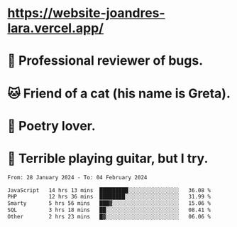 # https://website-joandres-lara.vercel.app/
# 🐛 Professional reviewer of bugs.
# 🐱 Friend of a cat (his name is Greta).
# 📜 Poetry lover.
# 🎸 Terrible playing guitar, but I try.

<!--START_SECTION:waka-->

```txt
From: 28 January 2024 - To: 04 February 2024

JavaScript   14 hrs 13 mins  █████████░░░░░░░░░░░░░░░░   36.08 %
PHP          12 hrs 36 mins  ████████░░░░░░░░░░░░░░░░░   31.99 %
Smarty       5 hrs 56 mins   ███▓░░░░░░░░░░░░░░░░░░░░░   15.06 %
SQL          3 hrs 18 mins   ██░░░░░░░░░░░░░░░░░░░░░░░   08.41 %
Other        2 hrs 23 mins   █▓░░░░░░░░░░░░░░░░░░░░░░░   06.06 %
```

<!--END_SECTION:waka-->

